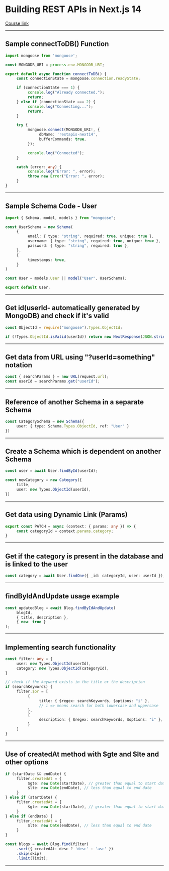 # Building REST APIs in Next.js 14
[Course link](https://youtu.be/aEFkWxUNAVc)

---

## Sample connectToDB() Function

```ts
import mongoose from 'mongoose';

const MONGODB_URI = process.env.MONGODB_URI;

export default async function connectToDB() {
     const connectionState = mongoose.connection.readyState;

     if (connectionState === 1) {
          console.log("Already connected.");
          return;
     } else if (connectionState === 2) {
          console.log("Connecting...");
          return;
     }

     try {
          mongoose.connect(MONGODB_URI!, {
               dbName: 'restapis-next14',
               bufferCommands: true,
          });

          console.log("Connected");
     }

     catch (error: any) {
          console.log("Error: ", error);
          throw new Error("Error: ", error);
     }
}
```

---

## Sample Schema Code - User

```ts
import { Schema, model, models } from "mongoose";

const UserSchema = new Schema(
     {
          email: { type: "string", required: true, unique: true },
          username: { type: "string", required: true, unique: true },
          password: { type: "string", required: true },
     },
     {
          timestamps: true,
     }
)

const User = models.User || model("User", UserSchema);

export default User;
```

---

## Get id(userId- automatically generated by MongoDB) and check if it's valid

```ts
const ObjectId = require("mongoose").Types.ObjectId;

if (!Types.ObjectId.isValid(userId)) return new NextResponse(JSON.stringify({ message: "Invalid userId" }), { status: 400 })
```

---

## Get data from URL using "?userId=something" notation

```ts
const { searchParams } = new URL(request.url);
const userId = searchParams.get("userId");
```

---

## Reference of another Schema in a separate Schema

```ts
const CategorySchema = new Schema({
     user: { type: Schema.Types.ObjectId, ref: "User" }
})
```

---

## Create a Schema which is dependent on another Schema

```ts
const user = await User.findById(userId);

const newCategory = new Category({
     title,
     user: new Types.ObjectId(userId),
})
```

---

## Get data using Dynamic Link (Params)

```ts
export const PATCH = async (context: { params: any }) => {
     const categoryId = context.params.category;
}
```

---

## Get if the category is present in the database and is linked to the user

```ts
const category = await User.findOne({ _id: categoryId, user: userId });
```

---

## findByIdAndUpdate usage example

```ts
const updatedBlog = await Blog.findByIdAndUpdate(
     blogId,
     { title, description },
     { new: true }
);
```

---

## Implementing search functionality

```ts
const filter: any = {
     user: new Types.ObjectId(userId),
     category: new Types.ObjectId(categoryId),
}

// check if the keyword exists in the title or the description
if (searchKeywords) {
     filter.$or = [
          {
               title: { $regex: searchKeywords, $options: "i" },
               // i => means search for both lowercase and uppercase
          },
          {
               description: { $regex: searchKeywords, $options: "i" },
          }
     ]
}
```

---

## Use of createdAt method with $gte and $lte and other options

```ts
if (startDate && endDate) {
     filter.createdAt = {
          $gte: new Date(startDate), // greater than equal to start date
          $lte: new Date(endDate), // less than equal to end date
     }
} else if (startDate) {
     filter.createdAt = {
          $gte: new Date(startDate), // greater than equal to start date
     }
} else if (endDate) {
     filter.createdAt = {
          $lte: new Date(endDate), // less than equal to end date
     }
}

const blogs = await Blog.find(filter)
     .sort({ createdAt: desc ? 'desc' : 'asc' })
     .skip(skip)
     .limit(limit);
```

---